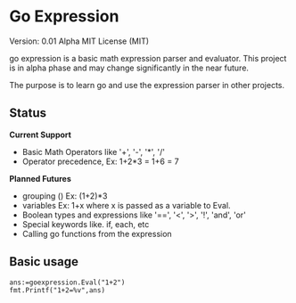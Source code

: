 # Go Expression

Version: 0.01 Alpha
MIT License (MIT)

go expression is a basic math expression parser and evaluator. This project is in
alpha phase and may change significantly in the near future.

The purpose is to learn go and use the expression parser in other projects.

## Status

**Current Support**

- Basic Math Operators like '+', '-', '*', '/'
- Operator precedence, Ex: 1+2*3 = 1+6 = 7


**Planned Futures**

- grouping () Ex: (1+2)*3
- variables Ex: 1+x where x is passed as a variable to Eval.
- Boolean types and expressions like '==', '<', '>', '!', 'and', 'or'
- Special keywords like. if, each, etc
- Calling go functions from the expression

## Basic usage

    ans:=goexpression.Eval("1+2")
	fmt.Printf("1+2=%v",ans)

